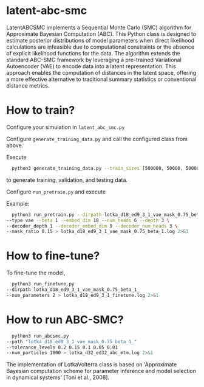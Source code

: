# latent-abc-smc

LatentABCSMC implements a Sequential Monte Carlo (SMC) algorithm for Approximate Bayesian Computation (ABC). This Python class is designed to estimate posterior distributions of model parameters when direct likelihood calculations are infeasible due to computational constraints or the absence of explicit likelihood functions for the data. The algorithm extends the standard ABC-SMC framework by leveraging a pre-trained Variational Autoencoder (VAE) to encode data into a latent representation. This approach enables the computation of distances in the latent space, offering a more effective alternative to traditional summary statistics or conventional distance metrics.


# How to train?
Configure your simulation in `latent_abc_smc.py` 

Configure `generate_training_data.py` and call the configured class from above. 

Execute

```bash
  python3 generate_training_data.py --train_sizes [500000, 50000, 50000]
```

to generate training, validation, and testing data.

Configure `run_pretrain.py` and execute

Example:

```bash
  python3 run_pretrain.py --dirpath lotka_d18_ed9_3_1_vae_mask_0.75_beta_1 \
--type vae --beta 1 --embed_dim 18 --num_heads 6 --depth 3 \
--decoder_depth 1 --decoder_embed_dim 9 --decoder_num_heads 3 \
--mask_ratio 0.15 > lotka_d18_ed9_3_1_vae_mask_0.75_beta_1.log 2>&1 
```

# How to fine-tune?
To fine-tune the model,

```bash
  python3 run_finetune.py
--dirpath lotka_d18_ed9_3_1_vae_mask_0.75_beta_1_
--num_parameters 2 > lotka_d18_ed9_3_1_finetune.log 2>&1
```

# How to run ABC-SMC?
```bash
  python3 run_abcsmc.py
--path "lotka_d18_ed9_3_1_vae_mask_0.75_beta_1_"
--tolerance_levels 0.2 0.15 0.1 0.05 0.01
--num_particles 1000 > lotka_d32_ed32_abc_mtm.log 2>&1
```

The implementation of LotkaVolterra class is based on 'Approximate Bayesian computation scheme for parameter inference and model selection in dynamical systems' [Toni et al., 2008].
